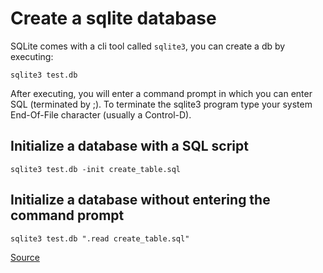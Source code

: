 # Create a sqlite database

SQLite comes with a cli tool called `sqlite3`, you can create a db by executing:

`sqlite3 test.db`

After executing, you will enter a command prompt in which you can enter SQL (terminated by ;). To terminate the sqlite3
program type your system End-Of-File character (usually a Control-D).

## Initialize a database with a SQL script

`sqlite3 test.db -init create_table.sql`

## Initialize a database without entering the command prompt

`sqlite3 test.db ".read create_table.sql"`

[Source](https://www.sqlite.org/cli.html)